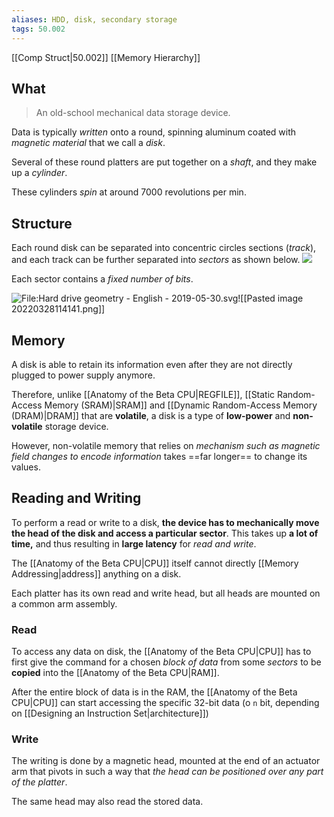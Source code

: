 ```yaml
---
aliases: HDD, disk, secondary storage
tags: 50.002
---
```

[[Comp Struct|50.002]]
[[Memory Hierarchy]]

## What
> An old-school mechanical data storage device.

Data is typically *written* onto a round, spinning aluminum coated with *magnetic material* that we call a *disk*.

Several of these round platters are put together on a *shaft*, and they make up a *cylinder*.

These cylinders *spin* at around 7000 revolutions per min.

## Structure
Each round disk can be separated into concentric circles sections (*track*), and each track can be further separated into *sectors* as shown below.
![](https://dropbox.com/s/x32k130rfu8h7fm/disk.png?raw=1)

Each sector contains a *fixed number of bits*.

![File:Hard drive geometry - English - 2019-05-30.svg](https://lh4.googleusercontent.com/vgIqcmlZB6UhFWwBXjHKFXQ-marY1OqR7Lj0pgXDs0etkLdGQpSGyPqWJH2CWAWO-LJA3YQLAJn2aRxMqwg64Wl5a2zM1Rfn9I1zemY76wEzuGQejkNB214jRVa-CerIYsPNMfze)![[Pasted image 20220328114141.png]]

## Memory
A disk is able to retain its information even after they are not directly plugged to power supply anymore.

Therefore, unlike [[Anatomy of the Beta CPU|REGFILE]], [[Static Random-Access Memory (SRAM)|SRAM]] and [[Dynamic Random-Access Memory (DRAM)|DRAM]] that are **volatile**, a disk is a type of **low-power** and **non-volatile** storage device.

However, non-volatile memory that relies on *mechanism such as magnetic field changes to encode information* takes ==far longer== to change its values.

## Reading and Writing
To perform a read or write to a disk, **the device has to mechanically move the head of the disk and access a particular sector**. This takes up **a lot of time,** and thus resulting in **large latency** for _read and write_.

The [[Anatomy of the Beta CPU|CPU]] itself cannot directly [[Memory Addressing|address]] anything on a disk.

Each platter has its own read and write head, but all heads are mounted on a common arm assembly.

### Read
To access any data on disk, the [[Anatomy of the Beta CPU|CPU]] has to first give the command for a chosen *block of data* from some *sectors* to be **copied** into the [[Anatomy of the Beta CPU|RAM]].

After the entire block of data is in the RAM, the [[Anatomy of the Beta CPU|CPU]] can start accessing the specific 32-bit data (o `n` bit, depending on [[Designing an Instruction Set|architecture]])

### Write
The writing is done by a magnetic head, mounted at the end of an actuator arm that pivots in such a way that *the head can be positioned over any part of the platter*.

The same head may also read the stored data.
